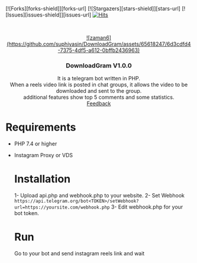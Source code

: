 [![Forks][forks-shield]][forks-url]
[![Stargazers][stars-shield]][stars-url]
[![Issues][issues-shield]][issues-url]
[![Hits](https://hits.seeyoufarm.com/api/count/incr/badge.svg?url=https://github.com/suphiyasin/DownloadGram&count_bg=%23C83D3D&title_bg=%23057386&icon=&icon_color=%23BA0808&title=View&edge_flat=false)](https://github.com/suphiyasin/Spotinsta)


<br />
<p align="center">
<a href="https://github.com/suphiyasin/DownloadGram/">
![zaman6](https://github.com/suphiyasin/DownloadGram/assets/65618247/6d3cdfd4-7375-4df5-a612-0bffb2436963)

</a>

<h3 align="center">DownloadGram V1.0.0</h3>

<p align="center">
   It is a telegram bot written in PHP.<br/>
When a reels video link is posted in chat groups, it allows the video to be downloaded and sent to the group.<br/>
additional features show top 5 comments and some statistics.
    <br>
    <a href="https://github.com/suphiyasin/DownloadGram/issues">Feedback</a>
   
  
</p>

# Requirements

- PHP 7.4 or higher
- Instagram Proxy or VDS

  # Installation
  1- Upload api.php and webhook.php to your website.
  2- Set Webhook ``` https://api.telegram.org/bot<TOKEN>/setWebhook?url=https://yoursite.com/webhook.php ```
  3- Edit webhook.php for your bot token.

  # Run
  Go to your bot and send instagram reels link and wait
